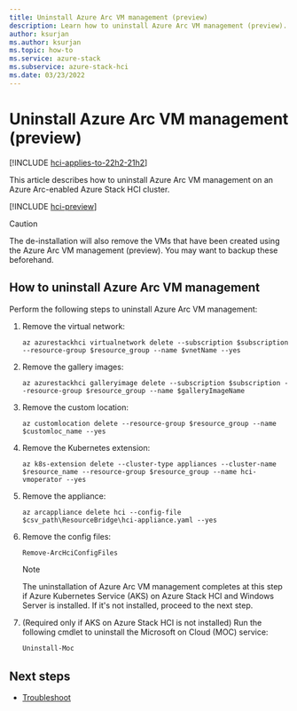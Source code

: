 ```yaml
---
title: Uninstall Azure Arc VM management (preview)
description: Learn how to uninstall Azure Arc VM management (preview).
author: ksurjan
ms.author: ksurjan
ms.topic: how-to
ms.service: azure-stack
ms.subservice: azure-stack-hci
ms.date: 03/23/2022
---
```


# Uninstall Azure Arc VM management (preview)

[!INCLUDE [hci-applies-to-22h2-21h2](../../includes/hci-applies-to-22h2-21h2.md)]

This article describes how to uninstall Azure Arc VM management on an Azure Arc-enabled Azure Stack HCI cluster.

[!INCLUDE [hci-preview](../../includes/hci-preview.md)]

> [!CAUTION]
> The de-installation will also remove the VMs that have been created using the Azure Arc VM management (preview). You may want to backup these beforehand.

## How to uninstall Azure Arc VM management

Perform the following steps to uninstall Azure Arc VM management:

1. Remove the virtual network:

   ```azurecli
   az azurestackhci virtualnetwork delete --subscription $subscription --resource-group $resource_group --name $vnetName --yes
   ```

2. Remove the gallery images:

   ```azurecli
   az azurestackhci galleryimage delete --subscription $subscription --resource-group $resource_group --name $galleryImageName
   ```

3. Remove the custom location:

   ```azurecli
   az customlocation delete --resource-group $resource_group --name $customloc_name --yes
   ```

4. Remove the Kubernetes extension:

   ```azurecli
   az k8s-extension delete --cluster-type appliances --cluster-name $resource_name --resource-group $resource_group --name hci-vmoperator --yes
   ```

5. Remove the appliance:

   ```azurecli
   az arcappliance delete hci --config-file $csv_path\ResourceBridge\hci-appliance.yaml --yes
   ```

6. Remove the config files:

   ```PowerShell
   Remove-ArcHciConfigFiles
   ```
   > [!NOTE]
   >  The uninstallation of Azure Arc VM management completes at this step if Azure Kubernetes Service (AKS) on Azure Stack HCI and Windows Server is installed. If it's not installed, proceed to the next step.

7. (Required only if AKS on Azure Stack HCI is not installed) Run the following cmdlet to uninstall the Microsoft on Cloud (MOC) service:

   ```PowerShell
   Uninstall-Moc
   ```

## Next steps

- [Troubleshoot](troubleshoot-arc-enabled-vms.md)
